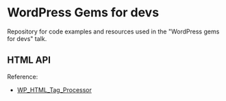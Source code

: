 # WordPress Gems for devs

Repository for code examples and resources used in the "WordPress gems for devs" talk.

## HTML API

Reference:

- [WP_HTML_Tag_Processor](https://developer.wordpress.org/reference/classes/wp_html_tag_processor/)
